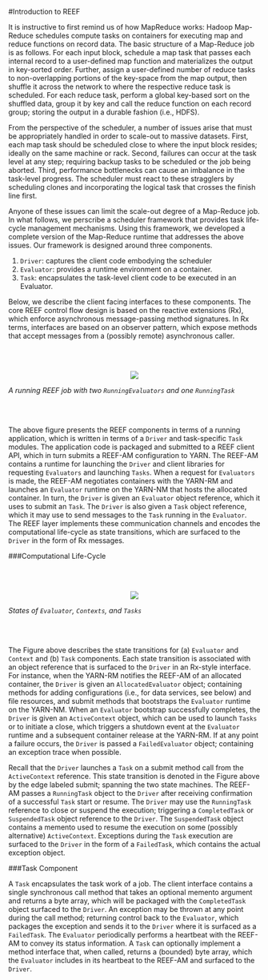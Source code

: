 <!--
Licensed to the Apache Software Foundation (ASF) under one
or more contributor license agreements.  See the NOTICE file
distributed with this work for additional information
regarding copyright ownership.  The ASF licenses this file
to you under the Apache License, Version 2.0 (the
"License"); you may not use this file except in compliance
with the License.  You may obtain a copy of the License at

http://www.apache.org/licenses/LICENSE-2.0

Unless required by applicable law or agreed to in writing,
software distributed under the License is distributed on an
"AS IS" BASIS, WITHOUT WARRANTIES OR CONDITIONS OF ANY
KIND, either express or implied.  See the License for the
specific language governing permissions and limitations
under the License.
-->
#Introduction to REEF

It is instructive to first remind us of how MapReduce works: Hadoop Map-Reduce schedules compute tasks on containers for executing map and reduce functions on record data. The basic structure of a Map-Reduce job is as follows. For each input block, schedule a map task that passes each internal record to a user-defined map function and materializes the output in key-sorted order. Further, assign a user-defined number of reduce tasks to non-overlapping portions of the key-space from the map output, then shuffle it across the network to where the respective reduce task is scheduled. For each reduce task, perform a global key-based sort on the shuffled data, group it by key and call the reduce function on each record group; storing the output in a durable fashion (i.e., HDFS).

From the perspective of the scheduler, a number of issues arise that must be appropriately handled in order to scale-out to massive datasets. First, each map task should be scheduled close to where the input block resides; ideally on the same machine or rack. Second, failures can occur at the task level at any step; requiring backup tasks to be scheduled or the job being aborted. Third, performance bottlenecks can cause an imbalance in the task-level progress. The scheduler must react to these stragglers by scheduling clones and incorporating the logical task that crosses the finish line first.

Anyone of these issues can limit the scale-out degree of a Map-Reduce job. In what follows, we perscribe a scheduler framework that provides task life-cycle management mechanisms. Using this framework, we developed a complete version of the Map-Reduce runtime that addresses the above issues. Our framework is designed around three components.

1. `Driver`: captures the client code embodying the scheduler
2. `Evaluator`: provides a runtime environment on a container.
3. `Task`: encapsulates the task-level client code to be executed in an Evaluator.

Below, we describe the client facing interfaces to these components. The core REEF control flow design is based on the reactive extensions (Rx), which enforce asynchronous message-passing method signatures. In Rx terms, interfaces are based on an observer pattern, which expose methods that accept messages from a (possibly remote) asynchronous caller.

<br></br>

<div style="text-align:center" markdown="1">
      <img src="reef-architecture.png"></img>
</div>

*A running REEF job with two `RunningEvaluators` and one `RunningTask`*

<br></br>

The above figure presents the REEF components in terms of a running application, which is written in terms of a `Driver` and task-specific `Task` modules. The application code is packaged and submitted to a REEF client API, which in turn submits a REEF-AM configuration to YARN. The REEF-AM contains a runtime for launching the `Driver` and client libraries for requesting `Evaluators` and launching `Tasks`. When a request for `Evaluators` is made, the REEF-AM negotiates containers with the YARN-RM and launches an `Evaluator` runtime on the YARN-NM that hosts the allocated container. In turn, the `Driver` is given an `Evaluator` object reference, which it uses to submit an `Task`. The `Driver` is also given a `Task` object reference, which it may use to send messages to the `Task` running in the `Evaluator`. The REEF layer implements these communication channels and encodes the computational life-cycle as state transitions, which are surfaced to the `Driver` in the form of Rx messages.

###Computational Life-Cycle

<br></br>

<div style="text-align:center" markdown="1">
      <img src="states-horizontal.png"></img>
</div>

*States of `Evaluator`, `Contexts`, and `Tasks`*

<br></br>

The Figure above describes the state transitions for (a) `Evaluator` and `Context` and (b) `Task` components. Each state transition is associated with an object reference that is surfaced to the `Driver` in an Rx-style interface. For instance, when the YARN-RM notifies the REEF-AM of an allocated container, the `Driver` is given an `AllocatedEvaluator` object; containing methods for adding configurations (i.e., for data services, see below) and file resources, and submit methods that bootstraps the `Evaluator` runtime on the YARN-NM. When an `Evaluator` bootstrap successfully completes, the `Driver` is given an `ActiveContext` object, which can be used to launch `Tasks` or to initiate a close, which triggers a shutdown event at the `Evaluator` runtime and a subsequent container release at the YARN-RM. If at any point a failure occurs, the `Driver` is passed a `FailedEvaluator` object; containing an exception trace when possible.

Recall that the `Driver` launches a `Task` on a submit method call from the `ActiveContext` reference. This state transition is denoted in the Figure above by the edge labeled submit; spanning the two state machines. The REEF-AM passes a `RunningTask` object to the `Driver` after receiving confirmation of a successful `Task` start or resume. The `Driver` may use the `RunningTask` reference to close or suspend the execution; triggering a `CompletedTask` or `SuspendedTask` object reference to the `Driver`. The `SuspendedTask` object contains a memento used to resume the execution on some (possibly alternative) `ActiveContext`. Exceptions during the `Task` execution are surfaced to the `Driver` in the form of a `FailedTask`, which contains the actual exception object.

###Task Component

A `Task` encapsulates the task work of a job. The client interface contains a single synchronous call method that takes an optional memento argument and returns a byte array, which will be packaged with the `CompletedTask` object surfaced to the `Driver`. An exception may be thrown at any point during the call method; returning control back to the `Evaluator`, which packages the exception and sends it to the `Driver` where it is surfaced as a `FailedTask`. The `Evaluator` periodically performs a heartbeat with the REEF-AM to convey its status information. A `Task` can optionally implement a method interface that, when called, returns a (bounded) byte array, which the `Evaluator` includes in its heartbeat to the REEF-AM and surfaced to the `Driver`.